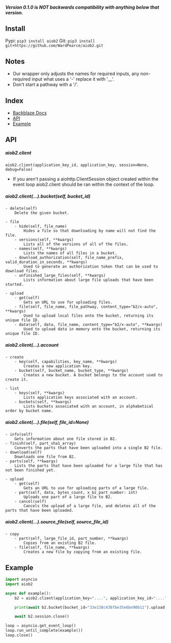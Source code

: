 ##### Version 0.1.0 is NOT backwards compatibility with anything below that version.

## Install 
Pypi: ``pip3 install aiob2``
Git: ``pip3 install git+https://github.com/WardPearce/aiob2.git``

## Notes
- Our wrapper only adjusts the names for required inputs, any non-required input what uses a '-' replace it with '__'.
- Don't start a pathway with a '/'.

## Index
- [Backblaze Docs](https://www.backblaze.com/b2/docs/)
- [API](#api)
- [Example](#example)

## API
##### aiob2.client
``aiob2.client(application_key_id, application_key, session=None, debug=False)``
- If you aren't passing a aiohttp.ClientSession object created within the event loop aiob2.client should be ran within the context of the loop.

##### aiob2.client(...).bucket(self, bucket_id)
    - delete(self)
        Delete the given bucket.

    - file
        - hide(self, file_name)
            Hides a file so that downloading by name will not find the file.
        - versions(self, **kwargs)
            Lists all of the versions of all of the files.
        - names(self, **kwargs)
            Lists the names of all files in a bucket.
        - download_authorization(self, file_name_prefix, valid_duration_in_seconds, **kwargs)
            Used to generate an authorization token that can be used to download files.
        - unfinished_large_files(self, **kwargs)
            Lists information about large file uploads that have been started.

    - upload
        - get(self)
            Gets an URL to use for uploading files.
        - file(self, file_name, file_pathway, content_type="b2/x-auto", **kwargs)
            Used to upload local files onto the bucket, returning its unique file ID.
        - data(self, data, file_name, content_type="b2/x-auto", **kwargs)
            Used to upload data in memory onto the bucket, returning its unique file ID.

##### aiob2.client(...).account
    - create
        - key(self, capabilities, key_name, **kwargs)
            Creates a new application key.
        - bucket(self, bucket_name, bucket_type, **kwargs)
            Creates a new bucket. A bucket belongs to the account used to create it.
    
    - list
        - keys(self, **kwargs)
            Lists application keys associated with an account.
        - buckets(self, **kwargs)
            Lists buckets associated with an account, in alphabetical order by bucket name.

##### aiob2.client(...).file(self, file_id=None)
    - info(self)
        Gets information about one file stored in B2.
    - finish(self, part_sha1_array)
        Converts the parts that have been uploaded into a single B2 file.
    - download(self)
        Downloads one file from B2.
    - parts(self, **kwargs)
        Lists the parts that have been uploaded for a large file that has not been finished yet.
    
    - upload
        - get(self)
            Gets an URL to use for uploading parts of a large file.
        - part(self, data, bytes_count, x_bz_part_number: int)
            Uploads one part of a large file to B2.
        - cancel(self)
            Cancels the upload of a large file, and deletes all of the parts that have been uploaded.

##### aiob2.client(...).source_file(self, source_file_id)
    - copy
        - part(self, large_file_id, part_number, **kwargs)
            Copies from an existing B2 file.
        - file(self, file_name, **kwargs)
            Creates a new file by copying from an existing file.

## Example
```py
import asyncio
import aiob2

async def example():
    b2 = aiob2.client(application_key="....", application_key_id="....")

    print(await b2.bucket(bucket_id="33e138c438fbe35e6be90b11").upload.data(data=b"world", file_name="test/hello.txt"))

    await b2.session.close()

loop = asyncio.get_event_loop()
loop.run_until_complete(example())
loop.close()
```